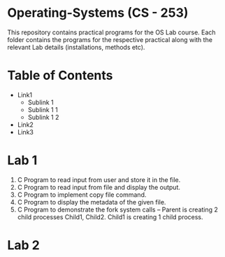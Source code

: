 # Operating-Systems (CS - 253)<br>
This repository contains practical programs for the OS Lab course. Each folder contains the programs for the respective practical along with the relevant Lab details (installations, methods etc).

# Table of Contents 
- Link1
  - Sublink 1
  - Sublink 1 1
  - Sublink 1 2
- Link2
- Link3

# Lab 1 
  1)  C Program to read input from user and store it in the file.<br>
  2)  C Program to read input from file and display the output.<br>
  3)  C Program to implement copy file command.<br>
  4)  C Program to display the metadata of the given file.<br>
  5)  C Program to demonstrate the fork system calls – Parent is creating 2 child processes Child1, Child2. Child1 is creating 1 child process.<br>

# Lab 2

